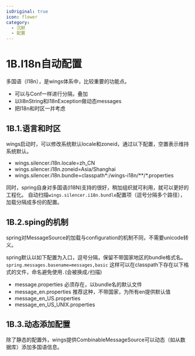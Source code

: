 ```yaml
---
isOriginal: true
icon: flower
category:
  - 沉默
  - 配置
---
```


# 1B.I18n自动配置

多国语（I18n），是wings体系中，比较重要的功能点。

* 可以与Conf一样进行分隔，叠加
* 以Ii8nString和I18nException做动态messages
* 把I18n和时区一并考虑

## 1B.1.语言和时区

wings启动时，可以修改系统默认locale和zoneid，通过以下配置，空置表示维持系统默认。

* wings.silencer.i18n.locale=zh_CN
* wings.silencer.i18n.zoneid=Asia/Shanghai
* wings.silencer.i18n.bundle=classpath*:/wings-i18n/**/*.properties

同时，spring自身对多国语(I18N)支持的很好，稍加组织就可利用，就可以更好的工程化。
自动扫描`wings.silencer.i18n.bundle`配置项（逗号分隔多个路径），加载分隔成多份的配置。

## 1B.2.sping的机制

spring对MessageSource的加载与configuration的机制不同，不需要unicode转义。

spring默认以如下配置为入口，逗号分隔，保留不带国家地区的bundle格式名。
`spring.messages.basename=messages,basic`
这样可以在classpath下存在以下格式的文件，命名避免使用`.`(会被换成`/`扫描)

* message.properties  必须存在，以bundle名的默认文件
* message_en.properties 推荐这种，不带国家，为所有en提供默认值
* message_en_US.properties
* message_en_US_UNIX.properties

## 1B.3.动态添加配置

除了静态的配置外，wings提供CombinableMessageSource可以动态（如从数据库）添加多国语信息。
